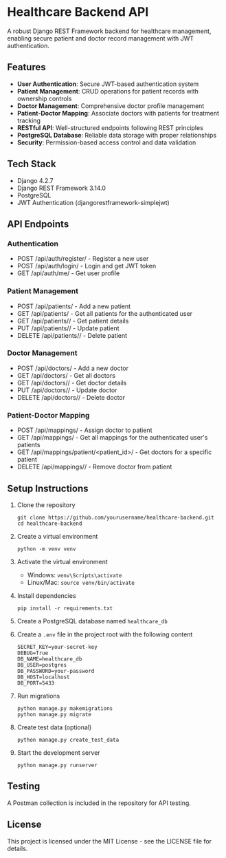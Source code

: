 # Healthcare Backend API

A robust Django REST Framework backend for healthcare management, enabling secure patient and doctor record management with JWT authentication.

## Features

- **User Authentication**: Secure JWT-based authentication system
- **Patient Management**: CRUD operations for patient records with ownership controls
- **Doctor Management**: Comprehensive doctor profile management
- **Patient-Doctor Mapping**: Associate doctors with patients for treatment tracking
- **RESTful API**: Well-structured endpoints following REST principles
- **PostgreSQL Database**: Reliable data storage with proper relationships
- **Security**: Permission-based access control and data validation

## Tech Stack

- Django 4.2.7
- Django REST Framework 3.14.0
- PostgreSQL
- JWT Authentication (djangorestframework-simplejwt)

## API Endpoints

### Authentication
- POST /api/auth/register/ - Register a new user
- POST /api/auth/login/ - Login and get JWT token
- GET /api/auth/me/ - Get user profile

### Patient Management
- POST /api/patients/ - Add a new patient
- GET /api/patients/ - Get all patients for the authenticated user
- GET /api/patients/<id>/ - Get patient details
- PUT /api/patients/<id>/ - Update patient
- DELETE /api/patients/<id>/ - Delete patient

### Doctor Management
- POST /api/doctors/ - Add a new doctor
- GET /api/doctors/ - Get all doctors
- GET /api/doctors/<id>/ - Get doctor details
- PUT /api/doctors/<id>/ - Update doctor
- DELETE /api/doctors/<id>/ - Delete doctor

### Patient-Doctor Mapping
- POST /api/mappings/ - Assign doctor to patient
- GET /api/mappings/ - Get all mappings for the authenticated user's patients
- GET /api/mappings/patient/<patient_id>/ - Get doctors for a specific patient
- DELETE /api/mappings/<id>/ - Remove doctor from patient

## Setup Instructions

1. Clone the repository
   ```
   git clone https://github.com/yourusername/healthcare-backend.git
   cd healthcare-backend
   ```

2. Create a virtual environment
   ```
   python -m venv venv
   ```

3. Activate the virtual environment
   - Windows: `venv\Scripts\activate`
   - Linux/Mac: `source venv/bin/activate`

4. Install dependencies
   ```
   pip install -r requirements.txt
   ```

5. Create a PostgreSQL database named `healthcare_db`

6. Create a `.env` file in the project root with the following content
   ```
   SECRET_KEY=your-secret-key
   DEBUG=True
   DB_NAME=healthcare_db
   DB_USER=postgres
   DB_PASSWORD=your-password
   DB_HOST=localhost
   DB_PORT=5433
   ```

7. Run migrations
   ```
   python manage.py makemigrations
   python manage.py migrate
   ```

8. Create test data (optional)
   ```
   python manage.py create_test_data
   ```

9. Start the development server
   ```
   python manage.py runserver
   ```

## Testing

A Postman collection is included in the repository for API testing.

## License

This project is licensed under the MIT License - see the LICENSE file for details. 